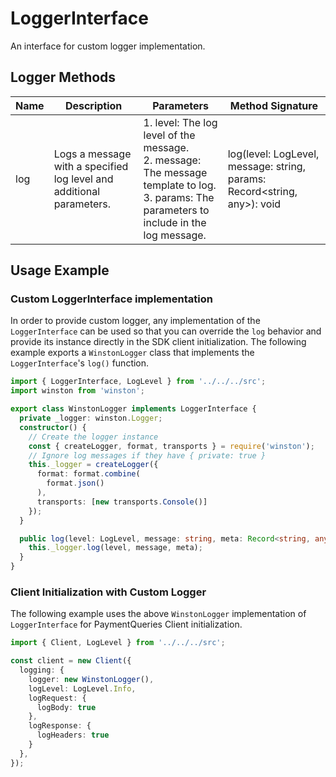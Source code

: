
# LoggerInterface

An interface for custom logger implementation.

## Logger Methods

| Name | Description | Parameters | Method Signature |
|  --- | --- | --- | --- |
| log | Logs a message with a specified log level and additional parameters. | 1. level: The log level of the message.<br>2. message: The message template to log.<br>3. params: The parameters to include in the log message. | log(level: LogLevel, message: string, params: Record<string, any>): void |

## Usage Example

### Custom LoggerInterface implementation

In order to provide custom logger, any implementation of the `LoggerInterface` can be used so that you can override the `log` behavior and provide its instance directly in the SDK client initialization. The following example exports a `WinstonLogger` class that implements the `LoggerInterface`'s `log()` function.

```ts
import { LoggerInterface, LogLevel } from '../../../src';
import winston from 'winston';

export class WinstonLogger implements LoggerInterface {
  private _logger: winston.Logger;
  constructor() {
    // Create the logger instance
    const { createLogger, format, transports } = require('winston');
    // Ignore log messages if they have { private: true }
    this._logger = createLogger({
      format: format.combine(
        format.json()
      ),
      transports: [new transports.Console()]
    });
  }

  public log(level: LogLevel, message: string, meta: Record<string, any>): void {
    this._logger.log(level, message, meta);
  }
}
```

### Client Initialization with Custom Logger

The following example uses the above `WinstonLogger` implementation of `LoggerInterface` for PaymentQueries Client initialization.

```ts
import { Client, LogLevel } from '../../../src';

const client = new Client({
  logging: {
    logger: new WinstonLogger(),
    logLevel: LogLevel.Info,
    logRequest: {
      logBody: true
    },
    logResponse: {
      logHeaders: true
    }
  },
});
```

